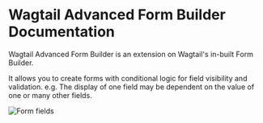 # Wagtail Advanced Form Builder Documentation

Wagtail Advanced Form Builder is an extension on Wagtail's in-built Form Builder.

It allows you to create forms with conditional logic for field visibility and validation. e.g. The display of one field may be dependent on the value of one or many other fields. 

![Form fields](./screenshots/waf-form-fields.png)
